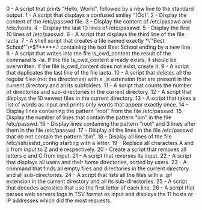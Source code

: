 0 - A script that prints “Hello, World”, followed by a new line to the standard output.
1 - A script that displays a confused smiley "(Ôo)'.
2 - Display the content of the /etc/passwd file.
3 - Display the content of /etc/passwd and /etc/hosts.
4 - Display the last 10 lines of /etc/passwd.
5 - Display the first 10 lines of /etc/passwd.
6 - A script that displays the third line of the file iacta.
7 - A shell script that creates a file named exactly \*\\'"Best School"\'\\*$\?\*\*\*\*\*:) containing the text Best School ending by a new line.
8 - A script that writes into the file ls_cwd_content the result of the command ls -la. If the file ls_cwd_content already exists, it should be overwritten. If the file ls_cwd_content does not exist, create it.
9 - A script that duplicates the last line of the file iacta.
10 - A script that deletes all the regular files (not the directories) with a .js extension that are present in the current directory and all its subfolders.
11 - A script that counts the number of directories and sub-directories in the current directory.
12 - A script that displays the 10 newest files in the current directory.
13 - A script that takes a list of words as input and prints only words that appear exactly once.
14 - Display lines containing the pattern “root” from the file /etc/passwd.
15 - Display the number of lines that contain the pattern “bin” in the file /etc/passwd.
16 - Display lines containing the pattern “root” and 3 lines after them in the file /etc/passwd.
17 - Display all the lines in the file /etc/passwd that do not contain the pattern “bin”.
18 - Display all lines of the file /etc/ssh/sshd_config starting with a letter.
19 - Replace all characters A and c from input to Z and e respectively.
20 - Create a script that removes all letters c and C from input.
21 - A script that reverses its input.
22 - A script that displays all users and their home directories, sorted by users.
23 - A command that finds all empty files and directories in the current directory and all sub-directories.
24 - A script that lists all the files with a .gif extension in the current directory and all its sub-directories.
25 - A script that decodes acrostics that use the first letter of each line.
26 - A script that parses web servers logs in TSV format as input and displays the 11 hosts or IP addresses which did the most requests.